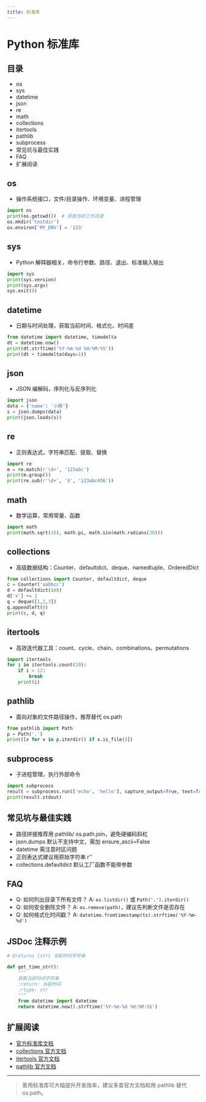```yaml
---
title: 标准库
---
```


# Python 标准库

## 目录
- os
- sys
- datetime
- json
- re
- math
- collections
- itertools
- pathlib
- subprocess
- 常见坑与最佳实践
- FAQ
- 扩展阅读

## os
- 操作系统接口，文件/目录操作、环境变量、进程管理
```python
import os
print(os.getcwd())  # 获取当前工作目录
os.mkdir('testdir')
os.environ['MY_ENV'] = '123'
```

## sys
- Python 解释器相关，命令行参数、路径、退出、标准输入输出
```python
import sys
print(sys.version)
print(sys.argv)
sys.exit(0)
```

## datetime
- 日期与时间处理，获取当前时间、格式化、时间差
```python
from datetime import datetime, timedelta
dt = datetime.now()
print(dt.strftime('%Y-%m-%d %H:%M:%S'))
print(dt + timedelta(days=1))
```

## json
- JSON 编解码，序列化与反序列化
```python
import json
data = {'name': '小胖'}
s = json.dumps(data)
print(json.loads(s))
```

## re
- 正则表达式，字符串匹配、提取、替换
```python
import re
m = re.match(r'\d+', '123abc')
print(m.group())
print(re.sub(r'\d+', 'X', '123abc456'))
```

## math
- 数学运算，常用常量、函数
```python
import math
print(math.sqrt(16), math.pi, math.sin(math.radians(30)))
```

## collections
- 高级数据结构：Counter、defaultdict、deque、namedtuple、OrderedDict
```python
from collections import Counter, defaultdict, deque
c = Counter('aabbcc')
d = defaultdict(int)
d['x'] += 1
q = deque([1,2,3])
q.appendleft(0)
print(c, d, q)
```

## itertools
- 高效迭代器工具：count、cycle、chain、combinations、permutations
```python
import itertools
for i in itertools.count(10):
    if i > 12:
        break
    print(i)
```

## pathlib
- 面向对象的文件路径操作，推荐替代 os.path
```python
from pathlib import Path
p = Path('.')
print([x for x in p.iterdir() if x.is_file()])
```

## subprocess
- 子进程管理，执行外部命令
```python
import subprocess
result = subprocess.run(['echo', 'hello'], capture_output=True, text=True)
print(result.stdout)
```

## 常见坑与最佳实践
- 路径拼接推荐用 pathlib/ os.path.join，避免硬编码斜杠
- json.dumps 默认不支持中文，需加 ensure_ascii=False
- datetime 需注意时区问题
- 正则表达式建议用原始字符串 r''
- collections.defaultdict 默认工厂函数不能带参数

## FAQ
- Q: 如何列出目录下所有文件？
  A: `os.listdir()` 或 `Path('.').iterdir()`
- Q: 如何安全删除文件？
  A: `os.remove(path)`，建议先判断文件是否存在
- Q: 如何格式化时间戳？
  A: `datetime.fromtimestamp(ts).strftime('%Y-%m-%d')`

## JSDoc 注释示例
```python
# @returns {str} 当前时间字符串

def get_time_str():
    """
    获取当前时间字符串
    :return: 当前时间
    :rtype: str
    """
    from datetime import datetime
    return datetime.now().strftime('%Y-%m-%d %H:%M:%S')
```

## 扩展阅读
- [官方标准库文档](https://docs.python.org/zh-cn/3/library/index.html)
- [collections 官方文档](https://docs.python.org/zh-cn/3/library/collections.html)
- [itertools 官方文档](https://docs.python.org/zh-cn/3/library/itertools.html)
- [pathlib 官方文档](https://docs.python.org/zh-cn/3/library/pathlib.html)

---

> 善用标准库可大幅提升开发效率，建议多查官方文档和用 pathlib 替代 os.path。 